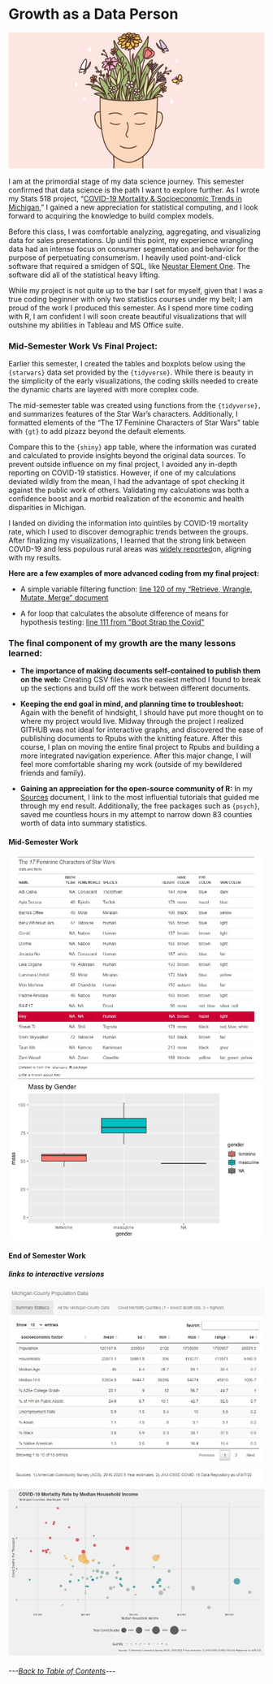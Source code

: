 # Growth as a Data Person #
![growth.jpg](https://github.com/BrookemWalters/BrookemWalters-Portfolio/blob/main/Images/growth.jpg?raw=true)

I am at the primordial stage of my data science journey. This semester confirmed that data science is the path I want to explore further. As I wrote my Stats 518 project, “[COVID-19 Mortality & Socioeconomic Trends in Michigan](https://github.com/BrookemWalters/BrookemWalters-Portfolio/blob/main/Stats%20518%20Final%20Project/Summary%20of%20Findings.md#covid-19-mortality--socioeconomic-trends-in-michigan),” I gained a new appreciation for statistical computing, and I look forward to acquiring the knowledge to build complex models. 


Before this class, I was comfortable analyzing, aggregating, and visualizing data for sales presentations. Up until this point, my experience wrangling data had an intense focus on consumer segmentation and behavior for the purpose of perpetuating consumerism. I heavily used point-and-click software that required a smidgen of SQL, like [Neustar Element One](https://www.home.neustar/resources/videos/elementone_demo). The software did all of the statistical heavy lifting. 

While my project is not quite up to the bar I set for myself, given that I was a true coding beginner with only two statistics courses under my belt; I am proud of the work I produced this semester. As I spend more time coding with R, I am confident I will soon create beautiful visualizations that will outshine my abilities in Tableau and MS Office suite.

### Mid-Semester Work Vs Final Project:
Earlier this semester, I created the tables and boxplots below using the `{starwars}` data set provided by the `{tidyverse}`. While there is beauty in the simplicity of the early visualizations, the coding skills needed to create the dynamic charts are layered with more complex code.

The mid-semester table was created using functions from the `{tidyverse},` and summarizes features of the Star War’s characters. Additionally, I formatted elements of the “The 17 Feminine Characters of Star Wars” table with `{gt}` to add pizazz beyond the default elements.  

Compare this to the `{shiny}` app table, where the information was curated and calculated to provide insights beyond the original data sources.  To prevent outside influence on my final project, I avoided any in-depth reporting on COVID-19 statistics. However, if one of my calculations deviated wildly from the mean, I had the advantage of spot checking it against the public work of others. Validating my calculations was both a confidence boost and a morbid realization of the economic and health disparities in Michigan.

I landed on dividing the information into quintiles by COVID-19 mortality rate, which I used to discover demographic trends between the groups. After finalizing my visualizations, I learned that the strong link between COVID-19 and less populous rural areas was [widely reported](https://www.cidrap.umn.edu/news-perspective/2021/09/rural-americans-more-likely-die-covid-19)on, aligning with my results.



**Here are a few examples of more advanced coding from my final project:**


- A simple variable filtering function: [line 120 of my “Retrieve, Wrangle, Mutate, Merge” document](https://github.com/BrookemWalters/BrookemWalters-Portfolio/blob/main/Stats%20518%20Final%20Project/exploring%20the%20data/Retrieve%2C%20Wrangle%2C%20Mutate%2C%20Merge.RMD)


-  A for loop that calculates the absolute difference of means for hypothesis testing: [line 111 from "Boot Strap the Covid"](https://github.com/BrookemWalters/BrookemWalters-Portfolio/blob/main/Stats%20518%20Final%20Project/Bootstrapping/Covid_Census_Boots.Rmd)


### The final component of my growth are the many lessons learned:


-	**The importance of making documents self-contained to publish them on the web:** Creating CSV files was the easiest method I found to break up the sections and build off the work between different documents.

-	**Keeping the end goal in mind, and planning time to troubleshoot:** Again with the benefit of hindsight, I should have put more thought on to where my project would live. Midway through the project I realized GITHUB was not ideal for interactive graphs, and discovered the ease of publishing documents to Rpubs with the knitting feature. After this course, I plan on moving the entire final project to Rpubs and building a more integrated navigation experience. After this major change, I will feel more comfortable sharing my work (outside of my bewildered friends and family). 

-	**Gaining an appreciation for the open-source community of R:** In my [Sources](https://github.com/BrookemWalters/BrookemWalters-Portfolio/blob/main/Stats%20518%20Final%20Project/Sources/sources.md#sources) document, I link to the most influential tutorials that guided me through my end result. Additionally, the free packages such as `{psych}`, saved me countless hours in my attempt to narrow down 83 counties worth of data into summary statistics. 


#### **Mid-Semester Work**
![The 17 Feminine Characters of Starwars.jpg](https://github.com/BrookemWalters/BrookemWalters-Portfolio/blob/main/Misc%20Artifacts/The%2017%20Feminie%20Characters%20of%20Starwars.jpg?raw=true)
![Box Plot by Weight](https://github.com/BrookemWalters/BrookemWalters-Portfolio/blob/main/Misc%20Artifacts/Mass%20and%20Gender%20Box%20Plots.jpg?raw=true)



#### **End of Semester Work**
#### *links to interactive versions*
[![Dynamic Tables](https://github.com/BrookemWalters/BrookemWalters-Portfolio/blob/main/Stats%20518%20Final%20Project/Plots/Table%20Screenshot.jpg?raw=true)](https://073308-brooke.shinyapps.io/MIShiny/)
[![Dynamic Scatter Plot](https://github.com/BrookemWalters/BrookemWalters-Portfolio/blob/main/Stats%20518%20Final%20Project/Plots/income_sp.jpeg?raw=true)](https://rpubs.com/ekoorb03/plots_income)


###### ---[Back to Table of Contents](https://github.com/BrookemWalters/BrookemWalters-Portfolio/blob/main/README.md)---
